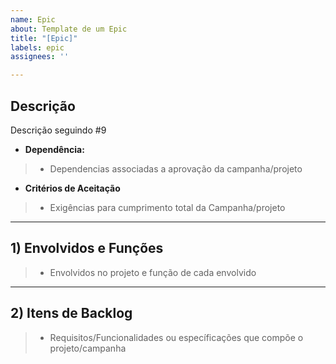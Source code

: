 ```yaml
---
name: Epic
about: Template de um Epic
title: "[Epic]"
labels: epic
assignees: ''

---
```


## **Descrição**
Descrição seguindo #9 

- **Dependência:** 
>-  Dependencias associadas a aprovação da campanha/projeto

- **Critérios de Aceitação** 
>- Exigências para cumprimento total da Campanha/projeto

---

## 1) Envolvidos e Funções
>- Envolvidos no projeto e função de cada envolvido 

---

## 2) Itens de Backlog
>-  Requisitos/Funcionalidades ou específicações que compõe o projeto/campanha
